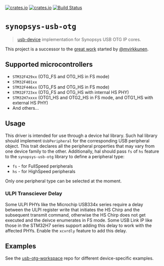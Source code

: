 [![crates.io](https://img.shields.io/crates/d/synopsys-usb-otg.svg)](https://crates.io/crates/synopsys-usb-otg)
[![crates.io](https://img.shields.io/crates/v/synopsys-usb-otg.svg)](https://crates.io/crates/synopsys-usb-otg)
[![Build Status](https://travis-ci.com/stm32-rs/synopsys-usb-otg.svg?branch=master)](https://travis-ci.com/stm32-rs/synopsys-usb-otg)

# `synopsys-usb-otg`

> [usb-device](https://github.com/mvirkkunen/usb-device) implementation for Synopsys USB OTG IP cores.

This project is a successor to the [great work](https://github.com/mvirkkunen/stm32f103xx-usb)
started by [@mvirkkunen](https://github.com/mvirkkunen).

## Supported microcontrollers

* `STM32F429xx` (OTG_FS and OTG_HS in FS mode)
* `STM32F401xx`
* `STM32F446xx` (OTG_FS and OTG_HS in FS mode)
* `STM32F723xx` (OTG_FS and OTG_HS with internal HS PHY)
* `STM32H7xxxx` (OTG1_HS and OTG2_HS in FS mode, and OTG1_HS with external HS PHY)
* And others...


## Usage

This driver is intended for use through a device hal library.
Such hal library should implement `UsbPeripheral` for the corresponding USB peripheral object.
This trait declares all the peripheral properties that may vary from one device family to the other.
Additionally, hal should pass `fs` of `hs` feature to the `synopsys-usb-otg` library to
define a peripheral type:
* `fs` - for FullSpeed peripherals
* `hs` - for HighSpeed peripherals

Only one peripheral type can be selected at the moment.

### ULPI Transciever Delay

Some ULPI PHYs like the Microchip USB334x series require a delay between the ULPI register write that initiates
the HS Chirp and the subsequent transmit command, otherwise the HS Chirp does not get executed and the deivce
enumerates in FS mode. Some USB Link IP like those in the STM32H7 series support adding this delay to work with the
affected PHYs. Enable the `xcvrdly` feature to add this delay.

## Examples

See the [usb-otg-workspace](https://github.com/Disasm/usb-otg-workspace) repo for different device-specific examples.
